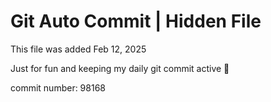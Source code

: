 # Git Auto Commit | Hidden File

This file was added Feb 12, 2025

Just for fun and keeping my daily git commit active 🤪

commit number: 98168
